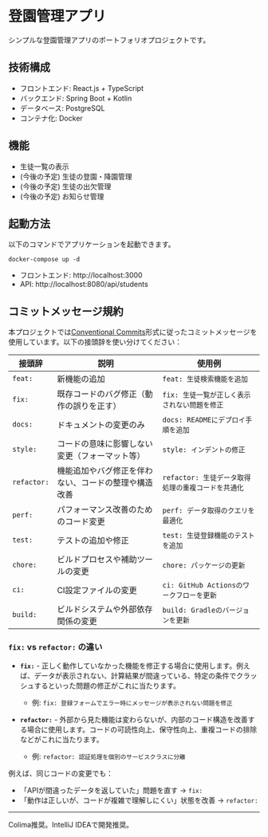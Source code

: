 # 登園管理アプリ

シンプルな登園管理アプリのポートフォリオプロジェクトです。

## 技術構成

- フロントエンド: React.js + TypeScript
- バックエンド: Spring Boot + Kotlin
- データベース: PostgreSQL
- コンテナ化: Docker

## 機能

- 生徒一覧の表示
- (今後の予定) 生徒の登園・降園管理
- (今後の予定) 生徒の出欠管理
- (今後の予定) お知らせ管理

## 起動方法

以下のコマンドでアプリケーションを起動できます。

```
docker-compose up -d
```

- フロントエンド: http://localhost:3000
- API: http://localhost:8080/api/students

## コミットメッセージ規約

本プロジェクトでは[Conventional Commits](https://www.conventionalcommits.org/)形式に従ったコミットメッセージを使用しています。以下の接頭辞を使い分けてください：

| 接頭辞 | 説明 | 使用例 |
|--------|------|---------|
| `feat:` | 新機能の追加 | `feat: 生徒検索機能を追加` |
| `fix:` | 既存コードのバグ修正（動作の誤りを正す） | `fix: 生徒一覧が正しく表示されない問題を修正` |
| `docs:` | ドキュメントの変更のみ | `docs: READMEにデプロイ手順を追加` |
| `style:` | コードの意味に影響しない変更（フォーマット等） | `style: インデントの修正` |
| `refactor:` | 機能追加やバグ修正を伴わない、コードの整理や構造改善 | `refactor: 生徒データ取得処理の重複コードを共通化` |
| `perf:` | パフォーマンス改善のためのコード変更 | `perf: データ取得のクエリを最適化` |
| `test:` | テストの追加や修正 | `test: 生徒登録機能のテストを追加` |
| `chore:` | ビルドプロセスや補助ツールの変更 | `chore: パッケージの更新` |
| `ci:` | CI設定ファイルの変更 | `ci: GitHub Actionsのワークフローを更新` |
| `build:` | ビルドシステムや外部依存関係の変更 | `build: Gradleのバージョンを更新` |

### `fix:` vs `refactor:` の違い

- **`fix:`** - 正しく動作していなかった機能を修正する場合に使用します。例えば、データが表示されない、計算結果が間違っている、特定の条件でクラッシュするといった問題の修正がこれに当たります。
  - 例: `fix: 登録フォームでエラー時にメッセージが表示されない問題を修正`

- **`refactor:`** - 外部から見た機能は変わらないが、内部のコード構造を改善する場合に使用します。コードの可読性向上、保守性向上、重複コードの排除などがこれに当たります。
  - 例: `refactor: 認証処理を個別のサービスクラスに分離`

例えば、同じコードの変更でも：
- 「APIが間違ったデータを返していた」問題を直す → `fix:`
- 「動作は正しいが、コードが複雑で理解しにくい」状態を改善 → `refactor:`

---
Colima推奨。IntelliJ IDEAで開発推奨。 